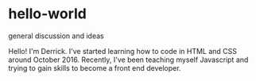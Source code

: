 # hello-world
general discussion and ideas

Hello! I'm Derrick. I've started learning how to code in HTML and CSS around October 2016. Recently, I've been teaching myself Javascript and trying to gain skills to become a front end developer.
